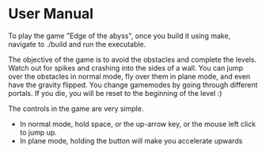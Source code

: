 # User Manual

To play the game "Edge of the abyss", once you build it using make, navigate to ./build and run the executable.

The objective of the game is to avoid the obstacles and complete the levels. Watch out for spikes and crashing into the sides of a wall.
You can jump over the obstacles in normal mode, fly over them in plane mode, and even have the gravity flipped. You change gamemodes by going
through different portals. If you die, you will be reset to the beginning of the level :)

The controls in the game are very simple.
* In normal mode, hold space, or the up-arrow key, or the mouse left click to jump up.
* In plane mode, holding the button will make you accelerate upwards
